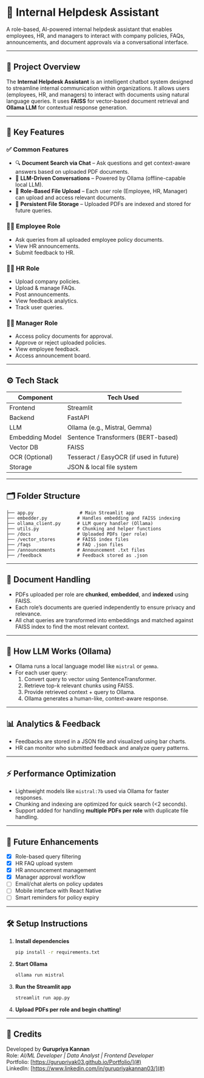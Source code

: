 # 🧠 Internal Helpdesk Assistant

A role-based, AI-powered internal helpdesk assistant that enables employees, HR, and managers to interact with company policies, FAQs, announcements, and document approvals via a conversational interface.

---

## 🚀 Project Overview

The **Internal Helpdesk Assistant** is an intelligent chatbot system designed to streamline internal communication within organizations. It allows users (employees, HR, and managers) to interact with documents using natural language queries. It uses **FAISS** for vector-based document retrieval and **Ollama LLM** for contextual response generation.

---

## 🎯 Key Features

### ✅ Common Features
- 🔍 **Document Search via Chat** – Ask questions and get context-aware answers based on uploaded PDF documents.
- 💬 **LLM-Driven Conversations** – Powered by Ollama (offline-capable local LLM).
- 📁 **Role-Based File Upload** – Each user role (Employee, HR, Manager) can upload and access relevant documents.
- 🔄 **Persistent File Storage** – Uploaded PDFs are indexed and stored for future queries.

### 👨‍💼 Employee Role
- Ask queries from all uploaded employee policy documents.
- View HR announcements.
- Submit feedback to HR.

### 🧑‍💼 HR Role
- Upload company policies.
- Upload & manage FAQs.
- Post announcements.
- View feedback analytics.
- Track user queries.

### 👩‍💼 Manager Role
- Access policy documents for approval.
- Approve or reject uploaded policies.
- View employee feedback.
- Access announcement board.

---

## ⚙️ Tech Stack

| Component            | Tech Used                                |
|----------------------|-------------------------------------------|
| Frontend             | Streamlit                                 |
| Backend              | FastAPI                                   |
| LLM                  | Ollama (e.g., Mistral, Gemma)              |
| Embedding Model      | Sentence Transformers (BERT-based)        |
| Vector DB            | FAISS                                     |
| OCR (Optional)       | Tesseract / EasyOCR (if used in future)   |
| Storage              | JSON & local file system                  |

---

## 🗂️ Folder Structure

```
├── app.py                 # Main Streamlit app
├── embedder.py           # Handles embedding and FAISS indexing
├── ollama_client.py      # LLM query handler (Ollama)
├── utils.py              # Chunking and helper functions
├── /docs                 # Uploaded PDFs (per role)
├── /vector_stores        # FAISS index files
├── /faqs                 # FAQ .json files
├── /announcements        # Announcement .txt files
├── /feedback             # Feedback stored as .json
```

---

## 🔄 Document Handling

- PDFs uploaded per role are **chunked**, **embedded**, and **indexed** using FAISS.
- Each role’s documents are queried independently to ensure privacy and relevance.
- All chat queries are transformed into embeddings and matched against FAISS index to find the most relevant context.

---

## 🧠 How LLM Works (Ollama)

- Ollama runs a local language model like `mistral` or `gemma`.
- For each user query:
  1. Convert query to vector using SentenceTransformer.
  2. Retrieve top-k relevant chunks using FAISS.
  3. Provide retrieved context + query to Ollama.
  4. Ollama generates a human-like, context-aware response.

---

## 📊 Analytics & Feedback

- Feedbacks are stored in a JSON file and visualized using bar charts.
- HR can monitor who submitted feedback and analyze query patterns.

---

## ⚡ Performance Optimization

- Lightweight models like `mistral:7b` used via Ollama for faster responses.
- Chunking and indexing are optimized for quick search (<2 seconds).
- Support added for handling **multiple PDFs per role** with duplicate file handling.

---

## 📌 Future Enhancements

- [x] Role-based query filtering
- [x] HR FAQ upload system
- [x] HR announcement management
- [x] Manager approval workflow
- [ ] Email/chat alerts on policy updates
- [ ] Mobile interface with React Native
- [ ] Smart reminders for policy expiry

---

## 🛠️ Setup Instructions

1. **Install dependencies**
   ```bash
   pip install -r requirements.txt
   ```

2. **Start Ollama**
   ```bash
   ollama run mistral
   ```

3. **Run the Streamlit app**
   ```bash
   streamlit run app.py
   ```

4. **Upload PDFs per role and begin chatting!**

---

## 🧾 Credits

Developed by **Gurupriya Kannan**  
Role: *AI/ML Developer | Data Analyst | Frontend Developer*  
Portfolio: [https://gurupriyak03.github.io/Portfolio/](#)    
LinkedIn: [https://www.linkedin.com/in/gurupriyakannan03/](#)